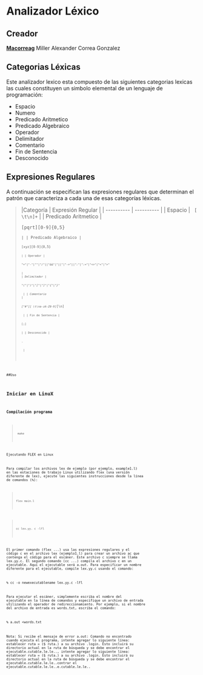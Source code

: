 # Analizador Léxico

## Creador

[**Macorreag**](https://github.com/macorreag)  Miller Alexander Correa Gonzalez

## Categorias Léxicas
Este analizador lexico esta compuesto de las siguientes  categorias lexicas las cuales constituyen un simbolo elemental  de un lenguaje de programación:

* Espacio
* Numero
* Predicado Aritmetico
* Predicado Algebraico
* Operador
* Delimitador
* Comentario
* Fin de Sentencia
* Desconocido


## Expresiones Regulares

A continuación se especifican las expresiones regulares que determinan el patrón que caracteriza a cada una de esas categorías léxicas.

> |Categoría | Expresión Regular |
| ---------- | ---------- |
| Espacio  | ` [ \t\n]+`   |
| Predicado Aritmetico   | <p><code>[pqrt][0-9]{0,5}<p><code>|
| Predicado Algebraico | <p><code>[xyz][0-9]{0,5}<p><code>|
| Operador | <p><code>"+"|"-"|"*"|"/"||"&&"|"\|\|"|"->"||":"|":="|"<>"|"<"|">"<p><code>|
| Delimitador |<p><code>"("|")"|"\["|"\]"|"{"|"}"<p><code> |
| Comentario |<p><code>["#"][ \t\na-zA-Z0-9]*[\n]<p><code> |
| Fin de Sentencia | <p><code>[;]<p><code>|
| Desconocido |<p><code>.<p><code> |







##Uso


## Iniciar en LinuX

###  Compilación programa 

> ` make`

Ejecutando FLEX en Linux

Para compilar los archivos lex de ejemplo (por ejemplo, example1.l) en las estaciones de trabajo Linux utilizando flex (una versión diferente de lex), ejecute las siguientes instrucciones desde la línea de comandos (%):

> `flex main.l`

> `cc lex.yy. c -lfl`

El primer comando (flex ...) usa las expresiones regulares y el código c en el archivo lex (ejemplo1.l) para crear un archivo ac que contenga el código para el escáner. Este archivo c siempre se llama lex.yy.c. El segundo comando (cc ...) compila el archivo c en un ejecutable. Aquí el ejecutable será a.out. Para especificar un nombre diferente para el ejecutable, compile lex.yy.c usando el comando:

% cc -o newexecutablename lex.yy.c -lfl

Para ejecutar el escáner, simplemente escriba el nombre del ejecutable en la línea de comandos y especifique un archivo de entrada utilizando el operador de redireccionamiento. Por ejemplo, si el nombre del archivo de entrada es words.txt, escriba el comando:

% a.out <words.txt

Nota: Si recibe el mensaje de error a.out: Comando no encontrado cuando ejecuta el programa, intente agregar lo siguiente línea:
establecer ruta = ($ ruta.) a su archivo .login. Esto incluirá su directorio actual en la ruta de búsqueda y se debe encontrar el ejecutable.cutable.le.le.., intente agregar lo siguiente línea:
establecer ruta = ($ ruta.) a su archivo .login. Esto incluirá su directorio actual en la ruta de búsqueda y se debe encontrar el ejecutable.cutable.le.le..contrar el ejecutable.cutable.le.le..e.cutable.le.le..